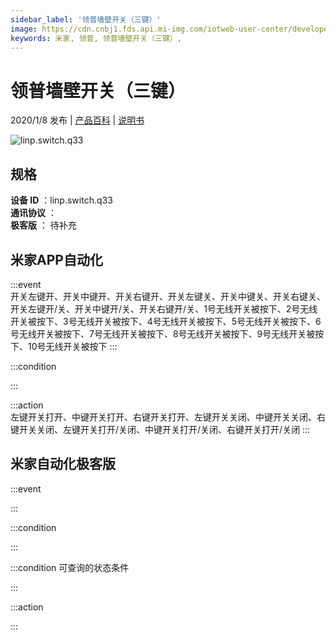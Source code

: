 ```yaml
---
sidebar_label: '领普墙壁开关（三键）'
image: https://cdn.cnbj1.fds.api.mi-img.com/iotweb-user-center/developer_1679047655241wamw2cxY.png?GalaxyAccessKeyId=AKVGLQWBOVIRQ3XLEW&Expires=9223372036854775807&Signature=mf0P5mdjMdVLTSW6GnzheAp2YDQ=
keywords: 米家, 领普, 领普墙壁开关（三键）, 
---
```

# 领普墙壁开关（三键）

2020/1/8 发布 | [产品百科](https://home.mi.com/webapp/content/baike/product/index.html?model=linp.switch.q33/) | [说明书](https://home.mi.com/views/introduction.html?model=linp.switch.q33&region=cn)

![linp.switch.q33](https://cdn.cnbj1.fds.api.mi-img.com/iotweb-user-center/developer_1679047655241wamw2cxY.png?GalaxyAccessKeyId=AKVGLQWBOVIRQ3XLEW&Expires=9223372036854775807&Signature=mf0P5mdjMdVLTSW6GnzheAp2YDQ=)

## 规格  
> 
**设备 ID** ：linp.switch.q33  
**通讯协议** ：  
**极客版**  ： 待补充 


## 米家APP自动化  

:::event  
开关左键开、开关中键开、开关右键开、开关左键关、开关中键关、开关右键关、开关左键开/关、开关中键开/关、开关右键开/关、1号无线开关被按下、2号无线开关被按下、3号无线开关被按下、4号无线开关被按下、5号无线开关被按下、6号无线开关被按下、7号无线开关被按下、8号无线开关被按下、9号无线开关被按下、10号无线开关被按下
:::

:::condition  

:::

:::action   
左键开关打开、中键开关打开、右键开关打开、左键开关关闭、中键开关关闭、右键开关关闭、左键开关打开/关闭、中键开关打开/关闭、右键开关打开/关闭
:::

## 米家自动化极客版  

:::event  

:::

:::condition  

:::

:::condition 可查询的状态条件  

:::

:::action  

:::

        
